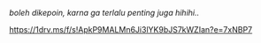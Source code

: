 _*boleh dikepoin, karna ga terlalu penting juga hihihi..*_

https://1drv.ms/f/s!ApkP9MALMn6Ji3lYK9bJS7kWZIan?e=7xNBP7

